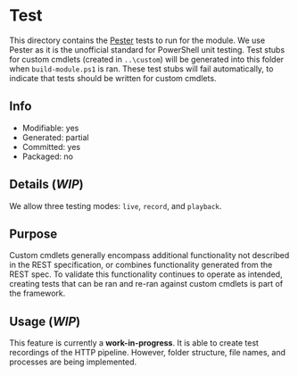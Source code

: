 # Test
This directory contains the [Pester](https://www.powershellgallery.com/packages/Pester) tests to run for the module. We use Pester as it is the unofficial standard for PowerShell unit testing. Test stubs for custom cmdlets (created in `..\custom`) will be generated into this folder when `build-module.ps1` is ran. These test stubs will fail automatically, to indicate that tests should be written for custom cmdlets.

## Info
- Modifiable: yes
- Generated: partial
- Committed: yes
- Packaged: no

## Details (*WIP*)
We allow three testing modes: `live`, `record`, and `playback`.

## Purpose
Custom cmdlets generally encompass additional functionality not described in the REST specification, or combines functionality generated from the REST spec. To validate this functionality continues to operate as intended, creating tests that can be ran and re-ran against custom cmdlets is part of the framework.

## Usage (*WIP*)
This feature is currently a **work-in-progress**. It is able to create test recordings of the HTTP pipeline. However, folder structure, file names, and processes are being implemented.